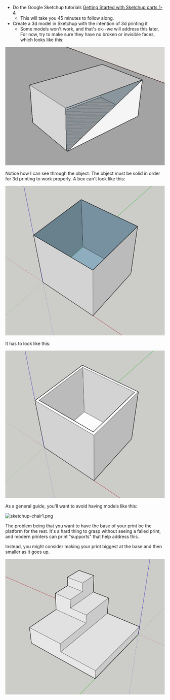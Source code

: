 + Do the Google Sketchup tutorials [Getting Started with Sketchup parts 1-4](https://www.sketchup.com/learn/videos/826)
	+ This will take you 45 minutes to follow along.
+ Create a 3d model in Sketchup with the intention of 3d printing it
	+ Some models won't work, and that's ok--we will address this later. For now, try to make sure they have no broken or invisible faces, which looks like this:

![sketchup-badprint1.png](sketchup-badprint1.png)

Notice how I can see through the object. The object must be solid in order for 3d printing to work properly. A box can't look like this:

![sketchup-badbox1.png](sketchup-badbox1.png)

It has to look like this:

![sketchup-goodbox1.png](sketchup-goodbox1.png)

As a general guide, you'll want to avoid having models like this:

![sketchup-chair1.png](sketchup-chair1.png)

The problem being that you want to have the base of your print be the platform for the rest. It's a hard thing to grasp without seeing a failed print, and modern printers can print "supports" that help address this.

Instead, you might consider making your print biggest at the base and then smaller as it goes up.

![sketchup-abstract1.png](sketchup-abstract1.png)
